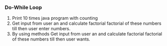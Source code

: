 ### Do-While Loop
1. Print 10 times java program with counting
2. Get input from user an and calculate factorial factorial of these numbers till then user enter numbers.
3. By using methods Get input from user an and calculate factorial factorial of these numbers till then user wants.